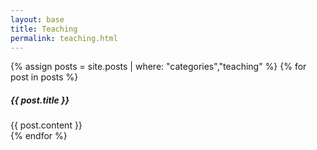 ```yaml
---
layout: base
title: Teaching
permalink: teaching.html
---
```

{% assign posts = site.posts | where: "categories","teaching" %}
{% for post in posts %}
<div class="card mb-3">
  <h5 class="card-header">{{ post.title }}</h5>
  <div class="card-body">
    {{ post.content }}
  </div>
</div>
{% endfor %}
